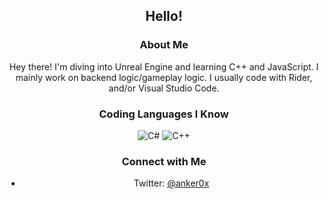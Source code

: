 <div align="center">
  <h2>Hello!</h2>

  ### About Me

  Hey there! I'm diving into Unreal Engine and learning C++ and JavaScript. I mainly work on backend logic/gameplay logic. I usually code with Rider, and/or Visual Studio Code.

  ### Coding Languages I Know

  ![C#](https://img.shields.io/badge/CSharp-pink?logo=CSharp)
  ![C++](https://img.shields.io/badge/CPP-purple?logo=CPlusPlus)

  ### Connect with Me

  - Twitter: [@anker0x](https://x.com/anker0x)
</div>
